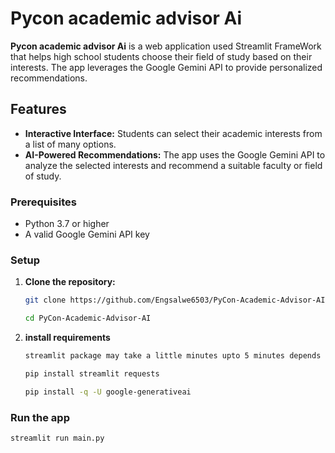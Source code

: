 # Pycon academic advisor Ai

**Pycon academic advisor Ai** is a web application used Streamlit FrameWork that helps high school students choose their field of study based on their interests. The app leverages the Google Gemini API to provide personalized recommendations.

## Features

- **Interactive Interface:** Students can select their academic interests from a list of many options.
- **AI-Powered Recommendations:** The app uses the Google Gemini API to analyze the selected interests and recommend a suitable faculty or field of study.

### Prerequisites

- Python 3.7 or higher
- A valid Google Gemini API key

### Setup

1. **Clone the repository:**

   ```bash
   git clone https://github.com/Engsalwe6503/PyCon-Academic-Advisor-AI.git
   ```

   ```bash
   cd PyCon-Academic-Advisor-AI
   ```


2. **install requirements**

    ```bash
    streamlit package may take a little minutes upto 5 minutes depends on your network 
   ```


   ```bash
   pip install streamlit requests

   ```

   ```bash
   pip install -q -U google-generativeai

   ```

### Run the app

```bash
streamlit run main.py
```
